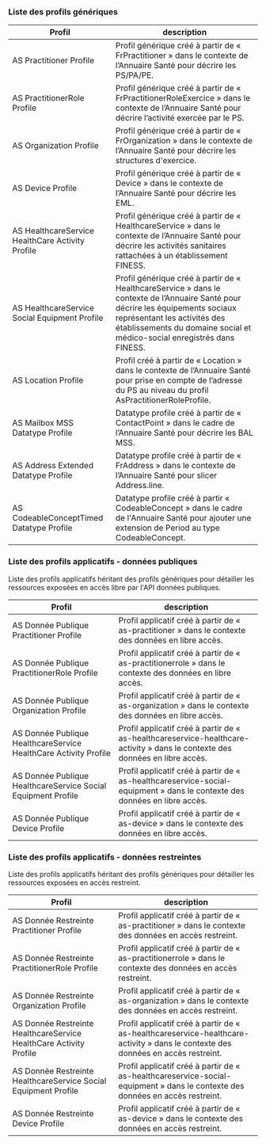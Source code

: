 ### Liste des profils génériques

| Profil  | description |
| --- | --- |
| AS Practitioner Profile | Profil générique créé à partir de « FrPractitioner » dans le contexte de l’Annuaire Santé pour décrire les PS/PA/PE. |
| AS PractitionerRole Profile | Profil générique créé à partir de « FrPractitionerRoleExercice » dans le contexte de l’Annuaire Santé pour décrire l’activité exercée par le PS. |
| AS Organization Profile | Profil générique créé à partir de « FrOrganization » dans le contexte de l’Annuaire Santé pour décrire les structures d'exercice. |
| AS Device Profile | Profil générique créé à partir de « Device » dans le contexte de l’Annuaire Santé pour décrire les EML. |
| AS HealthcareService HealthCare Activity Profile | Profil générique créé à partir de « HealthcareService » dans le contexte de l’Annuaire Santé pour décrire les activités sanitaires rattachées à un établissement FINESS. |
| AS HealthcareService Social Equipment Profile | Profil générique créé à partir de « HealthcareService » dans le contexte de l’Annuaire Santé pour décrire les équipements sociaux représentant les activités des établissements du domaine social et médico-social enregistrés dans FINESS. |
| AS Location Profile | Profil créé à partir de « Location » dans le contexte de l’Annuaire Santé pour prise en compte de l’adresse du PS au niveau du profil AsPractitionerRoleProfile. |
| AS Mailbox MSS Datatype Profile | Datatype profile créé à partir de « ContactPoint » dans le cadre de l’Annuaire Santé pour décrire les BAL MSS. |
| AS Address Extended Datatype Profile | Datatype profile créé à partir de « FrAddress » dans le contexte de l’Annuaire Santé pour slicer Address.line. |
| AS CodeableConceptTimed Datatype Profile | Datatype profile créé à partir « CodeableConcept » dans le cadre de l'Annuaire Santé pour ajouter une extension de Period au type CodeableConcept.  |

### Liste des profils applicatifs - données publiques

Liste des profils applicatifs héritant des profils génériques pour détailler les ressources exposées en accès libre par l'API données publiques.

| Profil  | description |
| --- | --- |
| AS Donnée Publique Practitioner Profile | Profil applicatif créé à partir de « as-practitioner » dans le contexte des données en libre accès.|
| AS Donnée Publique PractitionerRole Profile | Profil applicatif créé à partir de « as-practitionerrole » dans le contexte des données en libre accès.|
| AS Donnée Publique Organization Profile | Profil applicatif créé à partir de « as-organization » dans le contexte des données en libre accès.|
| AS Donnée Publique HealthcareService HealthCare Activity Profile | Profil applicatif créé à partir de « as-healthcareservice-healthcare-activity » dans le contexte des données en libre accès.|
| AS Donnée Publique HealthcareService Social Equipment Profile | Profil applicatif créé à partir de « as-healthcareservice-social-equipment » dans le contexte des données en libre accès.|
| AS Donnée Publique Device Profile | Profil applicatif créé à partir de « as-device » dans le contexte des données en libre accès.|

### Liste des profils applicatifs - données restreintes

Liste des profils applicatifs héritant des profils génériques pour détailler les ressources exposées en accès restreint.

| Profil  | description |
| --- | --- |
| AS Donnée Restreinte Practitioner Profile | Profil applicatif créé à partir de « as-practitioner » dans le contexte des données en accès restreint.|
| AS Donnée Restreinte PractitionerRole Profile | Profil applicatif créé à partir de « as-practitionerrole » dans le contexte des données en accès restreint.|
| AS Donnée Restreinte Organization Profile | Profil applicatif créé à partir de « as-organization » dans le contexte des données en accès restreint.|
| AS Donnée Restreinte HealthcareService HealthCare Activity Profile | Profil applicatif créé à partir de « as-healthcareservice-healthcare-activity » dans le contexte des données en accès restreint.|
| AS Donnée Restreinte HealthcareService Social Equipment Profile | Profil applicatif créé à partir de « as-healthcareservice-social-equipment » dans le contexte des données en accès restreint.|
| AS Donnée Restreinte Device Profile | Profil applicatif créé à partir de « as-device » dans le contexte des données en accès restreint.|